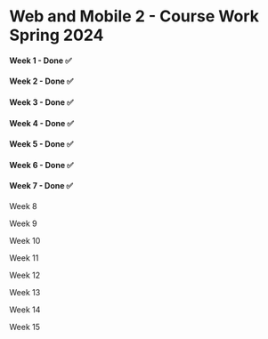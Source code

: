 # Web and Mobile 2 - Course Work Spring 2024

#### Week 1 - Done ✅

#### Week 2 - Done ✅

#### Week 3 - Done ✅

#### Week 4 - Done ✅

#### Week 5 - Done ✅

#### Week 6 - Done ✅

#### Week 7 - Done ✅

Week 8

Week 9

Week 10

Week 11

Week 12

Week 13

Week 14

Week 15
